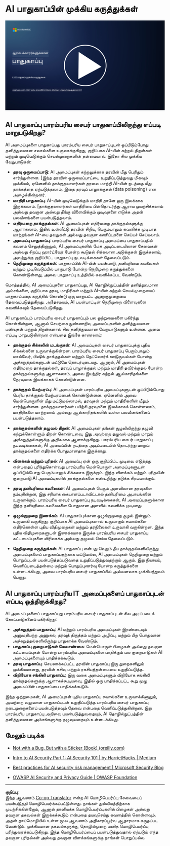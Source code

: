 <!--
CO_OP_TRANSLATOR_METADATA:
{
  "original_hash": "66b61d96936cf25d20fcb411d4ce5227",
  "translation_date": "2025-10-11T11:18:34+00:00",
  "source_file": "8.1 AI security key concepts.md",
  "language_code": "ta"
}
-->
# AI பாதுகாப்பின் முக்கிய கருத்துக்கள்

[![வீடியோவை பார்க்க](../../translated_images/8-1_placeholder.00bf95633da13ca44348bde620f848337ccbd7ae4022459eab1df7f37421ba4e.ta.png)](https://learn-video.azurefd.net/vod/player?id=ba44f5f7-9b47-462f-9aa5-13e2b71f4998)

## AI பாதுகாப்பு பாரம்பரிய சைபர் பாதுகாப்பிலிருந்து எப்படி மாறுபடுகிறது?

AI அமைப்புகளை பாதுகாப்பது பாரம்பரிய சைபர் பாதுகாப்புடன் ஒப்பிடும்போது தனித்துவமான சவால்களை உருவாக்குகிறது, குறிப்பாக AI-யின் கற்றல் திறன்கள் மற்றும் முடிவெடுக்கும் செயல்முறைகளின் தன்மையால். இதோ சில முக்கிய வேறுபாடுகள்:

-   **தரவு ஒருமைப்பாடு**: AI அமைப்புகள் கற்றலுக்காக தரவின் மீது பெரிதும் சார்ந்துள்ளன. [இந்த தரவின் ஒருமைப்பாட்டை உறுதிப்படுத்துவது மிகவும் முக்கியம், ஏனெனில் தாக்குதலாளர்கள் தரவை மாற்றி AI-யின் நடத்தை மீது தாக்கத்தை ஏற்படுத்தலாம், இதை தரவுப் பாழாக்குதல் (data poisoning) என அழைக்கின்றனர்.
-   **மாதிரி பாதுகாப்பு**: AI-யின் முடிவெடுக்கும் மாதிரி தானே ஒரு இலக்காக இருக்கலாம். [தாக்குதலாளர்கள் மாதிரியை பின்தொடர்ந்து ஆராய முயற்சிக்கலாம் அல்லது தவறான அல்லது தீங்கு விளைவிக்கும் முடிவுகளை எடுக்க அதன் பலவீனங்களை பயன்படுத்தலாம்.
-   **எதிர்மறை தாக்குதல்கள்**: AI அமைப்புகள் எதிர்மறை தாக்குதல்களுக்கு ஆளாகலாம், இதில் உள்ளீட்டு தரவின் சிறிய, பெரும்பாலும் கவனிக்க முடியாத மாற்றங்கள் AI-யை தவறுகள் அல்லது தவறான கணிப்புகளை செய்யச் செய்யலாம்.
-   **அமைப்பு பாதுகாப்பு**: பாரம்பரிய சைபர் பாதுகாப்பு அமைப்பை பாதுகாப்பதில் கவனம் செலுத்தினாலும், AI அமைப்புகளில் மேக அடிப்படையிலான சேவைகள் அல்லது சிறப்பு ஹார்ட்வேர் போன்ற கூடுதல் சிக்கலான அடுக்குகள் இருக்கலாம், அவற்றுக்கு குறிப்பிட்ட பாதுகாப்பு நடவடிக்கைகள் தேவைப்படும்.
-   **நெறிமுறை கருத்துக்கள்**: பாதுகாப்பில் AI-யின் பயன்பாடு, தனியுரிமை கவலைகள் மற்றும் முடிவெடுப்பில் பாகுபாடு போன்ற நெறிமுறை கருத்துக்களை கொண்டுள்ளது, அவை பாதுகாப்பு உத்தியில் கவனிக்கப்பட வேண்டும்.

மொத்தத்தில், AI அமைப்புகளை பாதுகாப்பது, AI தொழில்நுட்பத்தின் தனித்துவமான அம்சங்களை, குறிப்பாக தரவு, மாதிரிகள் மற்றும் AI-யின் கற்றல் செயல்முறையைப் பாதுகாப்பதை கருத்தில் கொண்டு ஒரு மாறுபட்ட அணுகுமுறையை தேவைப்படுத்துகிறது. அதேசமயம், AI பயன்பாட்டின் நெறிமுறை விளைவுகளை கவனிக்கவும் தேவைப்படுகிறது.

AI பாதுகாப்பும் பாரம்பரிய சைபர் பாதுகாப்பும் பல ஒற்றுமைகளை பகிர்ந்து கொள்கின்றன, ஆனால் செயற்கை நுண்ணறிவு அமைப்புகளின் தனித்துவமான பண்புகள் மற்றும் திறன்களால் சில தனித்துவமான வேறுபாடுகளும் உள்ளன. அவை எப்படி மாறுபடுகின்றன என்பதை இங்கே காணலாம்:

- **தாக்குதல் சிக்கலின் மடங்குகள்**: AI அமைப்புகள் சைபர் பாதுகாப்புக்கு புதிய சிக்கல்களை உருவாக்குகின்றன. பாரம்பரிய சைபர் பாதுகாப்பு பெரும்பாலும் மால்வேர், பிஷிங் தாக்குதல்கள் மற்றும் நெட்வொர்க் ஊடுருவல்கள் போன்ற அச்சுறுத்தல்களுடன் மட்டுமே தொடர்புடையது. ஆனால், AI அமைப்புகள் எதிர்மறை தாக்குதல்கள், தரவுப் பாழாக்குதல் மற்றும் மாதிரி தவிர்க்குதல் போன்ற தாக்குதல்களுக்கு ஆளாகலாம், அவை இயந்திர கற்றல் ஆல்காரிதங்களை நேரடியாக இலக்காகக் கொண்டுள்ளன.

- **தாக்குதல் மேற்பரப்பு**: AI அமைப்புகள் பாரம்பரிய அமைப்புகளுடன் ஒப்பிடும்போது பெரிய தாக்குதல் மேற்பரப்பைக் கொண்டுள்ளன. ஏனெனில் அவை மென்பொருளின் மீது மட்டுமல்லாமல், தரவுகள் மற்றும் மாதிரிகளின் மீதும் சார்ந்துள்ளன. தாக்குதலாளர்கள் பயிற்சி தரவுகளை இலக்காகக் கொள்ளலாம், மாதிரிகளை மாற்றலாம் அல்லது ஆல்காரிதங்களில் உள்ள பலவீனங்களைப் பயன்படுத்தலாம்.

- **தாக்குதல்களின் தழுவல் திறன்**: AI அமைப்புகள் தங்கள் சூழலிலிருந்து தழுவி கற்றுக்கொள்ளும் திறன் கொண்டவை, இது அவற்றை தழுவல் மற்றும் மாறும் அச்சுறுத்தல்களுக்கு அதிகமாக ஆளாக்குகிறது. பாரம்பரிய சைபர் பாதுகாப்பு நடவடிக்கைகள், AI அமைப்பின் நடத்தை அடிப்படையில் தொடர்ந்து மாறும் தாக்குதல்களை எதிர்க்க போதுமானதாக இருக்காது.

- **விளக்கம் மற்றும் புரிதல்**: AI அமைப்பு ஏன் ஒரு குறிப்பிட்ட முடிவை எடுத்தது என்பதைப் புரிந்துகொள்வது பாரம்பரிய மென்பொருள் அமைப்புகளுடன் ஒப்பிடும்போது பெரும்பாலும் சிக்கலாக இருக்கும். இந்த விளக்கம் மற்றும் புரிதலின் குறைபாடு AI அமைப்புகளில் தாக்குதல்களை கண்டறிந்து தடுக்க சிரமமாக்கும்.

- **தரவு தனியுரிமை கவலைகள்**: AI அமைப்புகள் பெரும் அளவிலான தரவுகளை நம்புகின்றன, இது சரியாக கையாளப்படாவிட்டால் தனியுரிமை அபாயங்களை உருவாக்கும். பாரம்பரிய சைபர் பாதுகாப்பு நடவடிக்கைகள், AI அமைப்புகளுக்கான இந்த தனியுரிமை கவலைகளை போதுமான அளவில் கவனிக்க முடியாது.

- **ஒழுங்குமுறை இணக்கம்**: AI பாதுகாப்புக்கான ஒழுங்குமுறை சூழல் இன்னும் உருவாகி வருகிறது, குறிப்பாக AI அமைப்புகளால் உருவாகும் சவால்களை எதிர்கொள்ள புதிய விதிமுறைகள் மற்றும் தரநிலைகள் உருவாகி வருகின்றன. இந்த புதிய விதிமுறைகளுடன் இணக்கமாக இருக்க பாரம்பரிய சைபர் பாதுகாப்பு கட்டமைப்புகளை விரிவாக்க அல்லது தழுவல் செய்ய தேவைப்படும்.

- **நெறிமுறை கருத்துக்கள்**: AI பாதுகாப்பு என்பது வெறும் தீய தாக்குதல்களிலிருந்து அமைப்புகளைப் பாதுகாப்பதற்காக மட்டுமல்ல, AI அமைப்புகள் நெறிமுறை மற்றும் பொறுப்புடன் பயன்படுத்தப்படுவதை உறுதிப்படுத்துவதற்கும் ஆகும். இது நியாயம், வெளிப்படைத்தன்மை மற்றும் பொறுப்புணர்வு போன்ற கருத்துக்களை உள்ளடக்கியது, அவை பாரம்பரிய சைபர் பாதுகாப்பில் அவ்வளவாக முக்கியத்துவம் பெறாது.

## AI பாதுகாப்பு பாரம்பரிய IT அமைப்புகளைப் பாதுகாப்புடன் எப்படி ஒத்திருக்கிறது?

AI அமைப்புகளைப் பாதுகாப்பது பாரம்பரிய சைபர் பாதுகாப்புடன் சில அடிப்படைக் கோட்பாடுகளைப் பகிர்கிறது:

-   **அச்சுறுத்தல் பாதுகாப்பு**: AI மற்றும் பாரம்பரிய அமைப்புகள் இரண்டையும் அனுமதியற்ற அணுகல், தரவுத் திருத்தம் மற்றும் அழிப்பு, மற்றும் பிற பொதுவான அச்சுறுத்தல்களிலிருந்து பாதுகாக்க வேண்டும்.
-   **பாதுகாப்பு குறைபாடுகள் மேலாண்மை**: மென்பொருள் பிழைகள் அல்லது தவறான கட்டமைப்புகள் போன்ற பாரம்பரிய அமைப்புகளை பாதிக்கும் பல குறைபாடுகள் AI அமைப்புகளையும் பாதிக்கக்கூடும்.
-   **தரவு பாதுகாப்பு**: செயலாக்கப்பட்ட தரவின் பாதுகாப்பு இரு துறைகளிலும் முக்கியமானது, தரவின் கசிவு மற்றும் ரகசியத்தன்மையை உறுதிப்படுத்த.
-   **விநியோக சங்கிலி பாதுகாப்பு**: இரு வகை அமைப்புகளும் விநியோக சங்கிலி தாக்குதல்களுக்கு ஆளாகக்கூடியவை, இதில் ஒரு பாதிக்கப்பட்ட கூறு முழு அமைப்பின் பாதுகாப்பை பாதிக்கக்கூடும்.

இந்த ஒற்றுமைகள், AI அமைப்புகள் புதிய பாதுகாப்பு சவால்களை உருவாக்கினாலும், அவற்றை வலுவான பாதுகாப்புடன் உறுதிப்படுத்த பாரம்பரிய சைபர் பாதுகாப்பு நடைமுறைகளைப் பயன்படுத்தவும் தேவை என்பதை வெளிப்படுத்துகின்றன. இது பாரம்பரிய பாதுகாப்பு அறிவை பயன்படுத்துவதையும், AI தொழில்நுட்பத்தின் தனித்துவமான அம்சங்களுக்கு தழுவுவதையும் உள்ளடக்கியது.

## மேலும் படிக்க

 - [Not with a Bug, But with a Sticker [Book] (oreilly.com)](https://www.oreilly.com/library/view/not-with-a/9781119883982/)
   
  -  [Intro to AI Security Part 1: AI Security 101 | by HarrietHacks | Medium](https://medium.com/@harrietfarlow/intro-to-ai-security-part-1-ai-security-101-b8662a9efe5)
   
-    [Best practices for AI security risk management | Microsoft Security Blog](https://www.microsoft.com/en-us/security/blog/2021/12/09/best-practices-for-ai-security-risk-management/?WT.mc_id=academic-96948-sayoung)
   
-    [OWASP AI Security and Privacy Guide | OWASP Foundation](https://owasp.org/www-project-ai-security-and-privacy-guide/)

---

**குறிப்பு**:  
இந்த ஆவணம் [Co-op Translator](https://github.com/Azure/co-op-translator) என்ற AI மொழிபெயர்ப்பு சேவையைப் பயன்படுத்தி மொழிபெயர்க்கப்பட்டுள்ளது. நாங்கள் துல்லியத்திற்காக முயற்சிக்கின்றோம், ஆனால் தானியக்க மொழிபெயர்ப்புகளில் பிழைகள் அல்லது தவறான தகவல்கள் இருக்கக்கூடும் என்பதை தயவுசெய்து கவனத்தில் கொள்ளவும். அதன் தாய்மொழியில் உள்ள மூல ஆவணம் அதிகாரப்பூர்வ ஆதாரமாக கருதப்பட வேண்டும். முக்கியமான தகவல்களுக்கு, தொழில்முறை மனித மொழிபெயர்ப்பு பரிந்துரைக்கப்படுகிறது. இந்த மொழிபெயர்ப்பைப் பயன்படுத்துவதால் ஏற்படும் எந்த தவறான புரிதல்கள் அல்லது தவறான விளக்கங்களுக்கு நாங்கள் பொறுப்பல்ல.